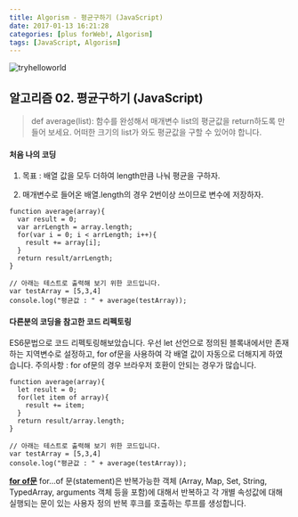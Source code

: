 ```yaml
---
title: Algorism - 평균구하기 (JavaScript)
date: 2017-01-13 16:21:28
categories: [plus forWeb!, Algorism]
tags: [JavaScript, Algorism]
---
```


![tryhelloworld](/image/al.jpg)

## 알고리즘 02. 평균구하기 (JavaScript)

> def average(list):
함수를 완성해서 매개변수 list의 평균값을 return하도록 만들어 보세요.
어떠한 크기의 list가 와도 평균값을 구할 수 있어야 합니다.

#### 처음 나의 코딩
1) 목표 : 배열 값을 모두 더하여 length만큼 나눠 평균을 구하자.

2) 매개변수로 들어온 배열.length의 경우 2번이상 쓰이므로 변수에 저장하자.

```
function average(array){
  var result = 0;
  var arrLength = array.length;
  for(var i = 0; i < arrLength; i++){
    result += array[i];
  }
  return result/arrLength;
}

// 아래는 테스트로 출력해 보기 위한 코드입니다.
var testArray = [5,3,4]
console.log("평균값 : " + average(testArray));
```

#### 다른분의 코딩을 참고한 코드 리펙토링
ES6문법으로 코드 리펙토링해보았습니다.
우선 let 선언으로 정의된 블록내에서만 존재하는 지역변수로 설정하고,
for of문을 사용하여 각 배열 값이 자동으로 더해지게 하였습니다.
주의사항 : for of문의 경우 브라우저 호환이 안되는 경우가 많습니다.

```
function average(array){
  let result = 0;
  for(let item of array){
    result += item;
  }
  return result/array.length;
}

// 아래는 테스트로 출력해 보기 위한 코드입니다.
var testArray = [5,3,4]
console.log("평균값 : " + average(testArray));
```

[**for of문**](https://developer.mozilla.org/ko/docs/Web/JavaScript/Reference/Statements/for...of)
for...of 문(statement)은 반복가능한 객체 (Array, Map, Set, String, TypedArray, arguments 객체 등을 포함)에 대해서 반복하고 각 개별 속성값에 대해 실행되는 문이 있는 사용자 정의 반복 후크를 호출하는 루프를 생성합니다.
